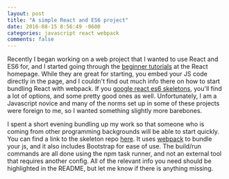 ```yaml
---
layout: post
title: "A simple React and ES6 project"
date: 2016-08-15 8:56:49 -0600
categories: javascript react webpack 
comments: false
---
```


Recently I began working on a web project that I wanted to use React and ES6
for, and I started going through the [beginner tutorials][react-tut] at the
React homepage. While they are great for starting, you embed your JS code
directly in the page, and I couldn't find out much info there on how to start
bundling React with webpack. If you [google react es6 skeletons][google],
you'll find a lot of options, and some pretty good ones as well. Unfortunately,
I am a Javascript novice and many of the norms set up in some of these projects
were foreign to me, so I wanted something slightly more barebones. 

I spent a short evening bundling up my work so that someone who is coming from 
other programming backgrounds will be able to start quickly. 
You can find a link to the skeleton repo [here][my-skel]. It uses
[webpack][webpack] to bundle your js, and it also includes Bootstrap for ease
of use. The build/run commands are all done using the npm task runner, and not
an external tool that requires another config. All of the relevant info you
need should be highlighted in the README, but let me know if there is anything
missing.

[google]: https://www.google.com/#q=react+es6+skeleton
[webpack]: https://webpack.github.io/
[my-skel]: https://github.com/phouse512/react-es6-skeleton
[react-tut]: https://facebook.github.io/react/docs/tutorial.html
